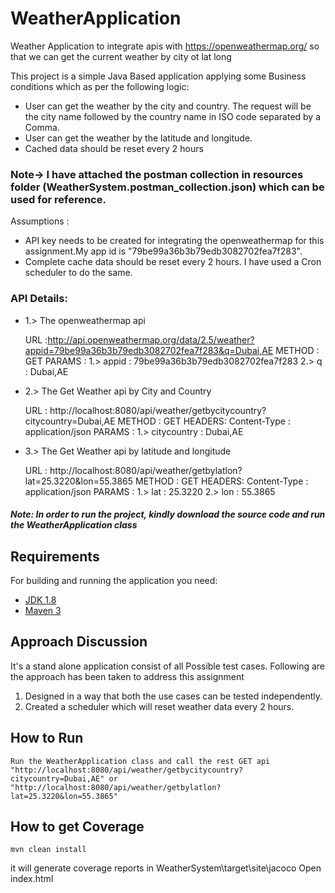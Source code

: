 # WeatherApplication
Weather Application to integrate apis with https://openweathermap.org/ so that we can get the current weather by city ot lat long

This project is a simple Java Based application applying some Business conditions which as per the following logic:

- User can get the weather by the city and country. The request will be the city name followed by the country name in ISO code separated by a Comma.
- User can get the weather by the latitude and longitude. 
- Cached data should be reset every 2 hours

### Note-> I have attached the postman collection in resources folder (WeatherSystem.postman_collection.json) which can be used for reference.

Assumptions :
- API key needs to be created for integrating the openweathermap for this assignment.My app id is "79be99a36b3b79edb3082702fea7f283".
- Complete cache data should be reset every 2 hours. I have used a Cron scheduler to do the same.

### API Details:

- 1.> The openweathermap api

	URL :http://api.openweathermap.org/data/2.5/weather?appid=79be99a36b3b79edb3082702fea7f283&q=Dubai,AE
	METHOD : GET
	PARAMS : 
	1.> appid : 79be99a36b3b79edb3082702fea7f283
	2.> q : Dubai,AE

- 2.> The Get Weather api by City and Country

	URL : http://localhost:8080/api/weather/getbycitycountry?citycountry=Dubai,AE
	METHOD : GET
	HEADERS: Content-Type : application/json
	PARAMS : 
	1.> citycountry : Dubai,AE

- 3.> The Get Weather api by latitude and longitude

	URL : http://localhost:8080/api/weather/getbylatlon?lat=25.3220&lon=55.3865
	METHOD : GET
	HEADERS: Content-Type : application/json
	PARAMS : 
	1.> lat : 25.3220
	2.> lon : 55.3865

##### Note: In order to run the project, kindly download the source code and run the WeatherApplication class
 
## Requirements

For building and running the application you need:

- [JDK 1.8](http://www.oracle.com/technetwork/java/javase/downloads/jdk8-downloads-2133151.html)
- [Maven 3](https://maven.apache.org)

## Approach Discussion

It's a stand alone application consist of all Possible test cases. Following are the approach has been taken to address this assignment

1. Designed in a way that both the use cases can be tested independently.
2. Created a scheduler which will reset weather data every 2 hours.

## How to Run

	Run the WeatherApplication class and call the rest GET api 
	"http://localhost:8080/api/weather/getbycitycountry?citycountry=Dubai,AE" or 
	"http://localhost:8080/api/weather/getbylatlon?lat=25.3220&lon=55.3865"

## How to get Coverage
```shell
mvn clean install
```
it will generate coverage reports in WeatherSystem\target\site\jacoco
Open index.html

